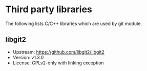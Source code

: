 # Third party libraries

The following lists C/C++ libraries which are used by git module.

## libgit2
- Upstream: https://github.com/libgit2/libgit2
- Version: v1.3.0
- License: GPLv2-only with linking exception
